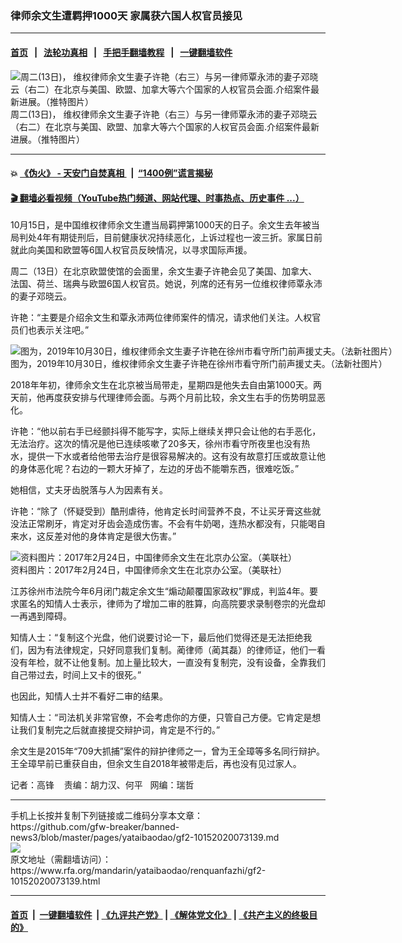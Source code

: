 ### 律师余文生遭羁押1000天   家属获六国人权官员接见
------------------------

#### [首页](https://github.com/gfw-breaker/banned-news3/blob/master/README.md) &nbsp;&nbsp;|&nbsp;&nbsp; [法轮功真相](https://github.com/begood0513/basic/blob/master/README.md)  &nbsp;&nbsp;|&nbsp;&nbsp; [手把手翻墙教程](https://github.com/gfw-breaker/guides/wiki)  &nbsp;&nbsp;|&nbsp;&nbsp; [一键翻墙软件](https://github.com/gfw-breaker/nogfw/blob/master/README.md)  



<div id="headerimg">
 <img alt="周二(13日)， 维权律师余文生妻子许艳（右三）与另一律师覃永沛的妻子邓晓云（右二）在北京与美国、欧盟、加拿大等六个国家的人权官员会面.介绍案件最新进展。（推特图片）" src="https://www.rfa.org/mandarin/yataibaodao/renquanfazhi/gf2-10152020073139.html/121553389_3370472243047202_2309254392112839450_o.jpg/@@images/ca98495b-c184-4ed5-86f5-d44be07c6f60.jpeg" title="周二(13日)， 维权律师余文生妻子许艳（右三）与另一律师覃永沛的妻子邓晓云（右二）在北京与美国、欧盟、加拿大等六个国家的人权官员会面.介绍案件最新进展。（推特图片）"/>
 <div id="headerimgcontents">
  <div id="headerimgcaption">
   <span>
    周二(13日)， 维权律师余文生妻子许艳（右三）与另一律师覃永沛的妻子邓晓云（右二）在北京与美国、欧盟、加拿大等六个国家的人权官员会面.介绍案件最新进展。（推特图片）
   </span>
   <!-- zoomattribute -->
  </div>
  <!-- headerimgcaption -->
 </div>
 <!-- headerimagecontents -->
</div>

<hr/>


#### 💥 [《伪火》 - 天安门自焚真相 ](http://158.247.195.190:10000/videos/blog/weihuo.html)&nbsp; |&nbsp; [“1400例”谎言揭秘  ](http://158.247.195.190:10000/videos/blog/jiexi1400.html)

#### [ 🎬  翻墙必看视频（YouTube热门频道、网站代理、时事热点、历史事件 ...）](https://github.com/gfw-breaker/links/blob/master/banned.md)

<div id="storytext">
 <div>
  <div class="slot_header">
  </div>
 </div>
 <p>
 </p>
 <p>
  10月15日，是中国维权律师余文生遭当局羁押第1000天的日子。余文生去年被当局判处4年有期徒刑后，目前健康状况持续恶化，上诉过程也一波三折。家属日前就此向美国和欧盟等6国人权官员反映情况，以寻求国际声援。
 </p>
 <p>
  周二（13日）在北京欧盟使馆的会面里，余文生妻子许艳会见了美国、加拿大、法国、荷兰、瑞典与欧盟6国人权官员。她说，列席的还有另一位维权律师覃永沛的妻子邓晓云。
 </p>
 <p>
 </p>
 <p>
 </p>
 <p>
  许艳：“主要是介绍余文生和覃永沛两位律师案件的情况，请求他们关注。人权官员们也表示关注吧。”
 </p>
 <p>
 </p>
 <p>
  <div class="image-inline captioned" style="width:1500px;">
   <div style="width:1500px;">
    <img alt="图为，2019年10月30日，维权律师余文生妻子许艳在徐州市看守所门前声援丈夫。（法新社图片）" src="https://www.rfa.org/mandarin/yataibaodao/renquanfazhi/gf2-05112020072053.html/000_1LV06U.jpg" title="图为，2019年10月30日，维权律师余文生妻子许艳在徐州市看守所门前声援丈夫。（法新社图片）"/>
   </div>
   <div class="image-caption">
    <span style="width:1500px;">
     图为，2019年10月30日，维权律师余文生妻子许艳在徐州市看守所门前声援丈夫。（法新社图片）
    </span>
    <span class="copyright">
    </span>
   </div>
  </div>
 </p>
 <p>
  2018年年初，律师余文生在北京被当局带走，星期四是他失去自由第1000天。两天前，他再度获安排与代理律师会面。与两个月前比较，余文生右手的伤势明显恶化。
 </p>
 <p>
  许艳：“他以前右手已经颤抖得不能写字，实际上继续关押只会让他的右手恶化，无法治疗。这次的情况是他已连续咳嗽了20多天，徐州市看守所夜里也没有热水，提供一下水或者给他带去治疗是很容易解决的。这有没有故意打压或故意让他的身体恶化呢？右边的一颗大牙掉了，左边的牙齿不能嚼东西，很难吃饭。”
 </p>
 <p>
  她相信，丈夫牙齿脱落与人为因素有关。
 </p>
 <p>
  许艳：“除了（怀疑受到）酷刑虐待，他肯定长时间营养不良，不让买牙膏这些就没法正常刷牙，肯定对牙齿会造成伤害。不会有牛奶喝，连热水都没有，只能喝自来水，这反差对他的身体肯定是很大伤害。”
 </p>
 <p>
 </p>
 <p>
  <div class="image-inline captioned" style="width:1500px;">
   <div style="width:1500px;">
    <img alt="资料图片：2017年2月24日，中国律师余文生在北京办公室。（美联社）" src="https://www.rfa.org/mandarin/yataibaodao/renquanfazhi/gf2-10152020073139.html/AP_18019426479871.jpg" title="资料图片：2017年2月24日，中国律师余文生在北京办公室。（美联社）"/>
   </div>
   <div class="image-caption">
    <span style="width:1500px;">
     资料图片：2017年2月24日，中国律师余文生在北京办公室。（美联社）
    </span>
    <span class="copyright">
    </span>
   </div>
  </div>
 </p>
 <p>
  江苏徐州市法院今年6月闭门裁定余文生“煽动颠覆国家政权”罪成，判监4年。要求匿名的知情人士表示，律师为了增加二审的胜算，向高院要求录制卷宗的光盘却一再遇到障碍。
 </p>
 <p>
  知情人士：“复制这个光盘，他们说要讨论一下，最后他们觉得还是无法拒绝我们，因为有法律规定，只好同意我们复制。蔺律师（蔺其磊）的律师证，他们一看没有年检，就不让他复制。加上量比较大，一直没有复制完，没有设备，全靠我们自己带过去，时间上又卡的很死。”
 </p>
 <p>
  也因此，知情人士并不看好二审的结果。
 </p>
 <p>
  知情人士：“司法机关非常官僚，不会考虑你的方便，只管自己方便。它肯定是想让我们复制完之后就直接提交辩护词，肯定是不行的。”
 </p>
 <p>
  余文生是2015年“709大抓捕”案件的辩护律师之一，曾为王全璋等多名同行辩护。王全璋早前已重获自由，但余文生自2018年被带走后，再也没有见过家人。
 </p>
 <p>
 </p>
 <p>
  记者：高锋    责编：胡力汉、何平   网编：瑞哲
 </p>
</div>

<hr/>
手机上长按并复制下列链接或二维码分享本文章：<br/>
https://github.com/gfw-breaker/banned-news3/blob/master/pages/yataibaodao/gf2-10152020073139.md <br/>
<a href='https://github.com/gfw-breaker/banned-news3/blob/master/pages/yataibaodao/gf2-10152020073139.md'><img src='https://github.com/gfw-breaker/banned-news3/blob/master/pages/yataibaodao/gf2-10152020073139.md.png'/></a> <br/>
原文地址（需翻墙访问）：https://www.rfa.org/mandarin/yataibaodao/renquanfazhi/gf2-10152020073139.html


------------------------
#### [首页](https://github.com/gfw-breaker/banned-news3/blob/master/README.md) &nbsp;|&nbsp; [一键翻墙软件](https://github.com/gfw-breaker/nogfw/blob/master/README.md) &nbsp;| [《九评共产党》](https://github.com/gfw-breaker/9ping.md/blob/master/README.md#九评之一评共产党是什么) | [《解体党文化》](https://github.com/gfw-breaker/jtdwh.md/blob/master/README.md) | [《共产主义的终极目的》](https://github.com/gfw-breaker/gczydzjmd.md/blob/master/README.md)


<img src='http://gfw-breaker.win/banned-news3/pages/yataibaodao/gf2-10152020073139.md' width='0px' height='0px'/>